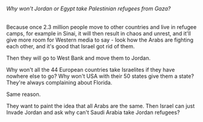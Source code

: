 ###### Why won't Jordan or Egypt take Palestinian refugees from Gaza?
Because once 2.3 million people move to other countries and live in refugee camps, for example in Sinai, it will then result in chaos and unrest, and it'll give more room for Western media to say - look how the Arabs are fighting each other, and it's good that Israel got rid of them.

Then they will go to West Bank and move them to Jordan.

Why won't all the 44 European countries take Israelites if they have nowhere else to go? Why won't USA with their 50 states give them a state? They're always complaining about Florida.

Same reason.

They want to paint the idea that all Arabs are the same. Then Israel can just Invade Jordan and ask why can't Saudi Arabia take Jordan refugees?
